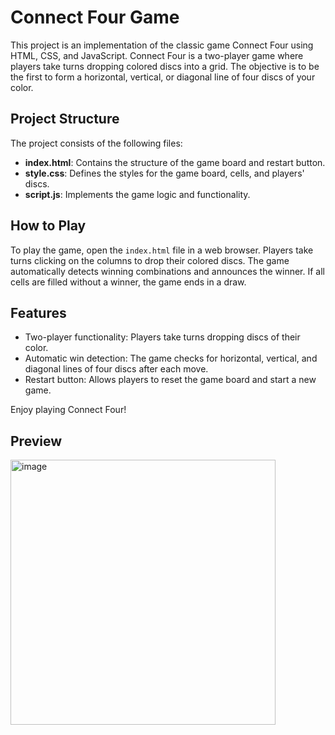 # Connect Four Game

This project is an implementation of the classic game Connect Four using HTML, CSS, and JavaScript. Connect Four is a two-player game where players take turns dropping colored discs into a grid. The objective is to be the first to form a horizontal, vertical, or diagonal line of four discs of your color.

## Project Structure

The project consists of the following files:

- **index.html**: Contains the structure of the game board and restart button.
- **style.css**: Defines the styles for the game board, cells, and players' discs.
- **script.js**: Implements the game logic and functionality.

## How to Play

To play the game, open the `index.html` file in a web browser. Players take turns clicking on the columns to drop their colored discs. The game automatically detects winning combinations and announces the winner. If all cells are filled without a winner, the game ends in a draw.

## Features

- Two-player functionality: Players take turns dropping discs of their color.
- Automatic win detection: The game checks for horizontal, vertical, and diagonal lines of four discs after each move.
- Restart button: Allows players to reset the game board and start a new game.

Enjoy playing Connect Four!

## Preview
<img width="424" alt="image" src="https://github.com/Courtneyquinn123/Connect4/assets/49349562/6129e467-1936-4bb5-ace1-92efc8e4e57b">

